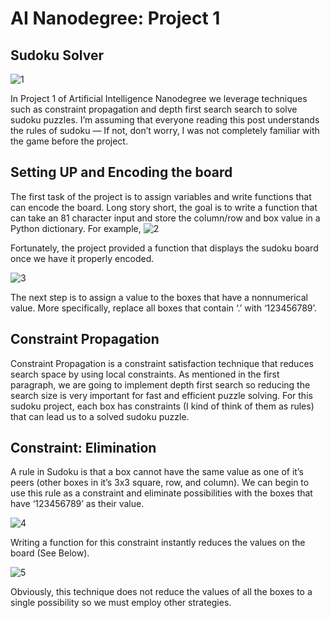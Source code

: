 # AI Nanodegree: Project 1

## Sudoku Solver
![1](https://github.com/shauryabit2k18/udacity_artificial_intelligence/blob/master/module1/Capture.PNG)

In Project 1 of Artificial Intelligence Nanodegree we leverage techniques such as constraint propagation and depth first search search to solve sudoku puzzles. I’m assuming that everyone reading this post understands the rules of sudoku — If not, don’t worry, I was not completely familiar with the game before the project.

## Setting UP and Encoding the board
The first task of the project is to assign variables and write functions that can encode the board. Long story short, the goal is to write a function that can take an 81 character input and store the column/row and box value in a Python dictionary. For example,
![2](https://github.com/shauryabit2k18/udacity_artificial_intelligence/blob/master/module1/Capture2.PNG)

Fortunately, the project provided a function that displays the sudoku board once we have it properly encoded.

![3](https://github.com/shauryabit2k18/udacity_artificial_intelligence/blob/master/module1/Capture3.PNG)

The next step is to assign a value to the boxes that have a nonnumerical value. More specifically, replace all boxes that contain ‘.’ with ‘123456789’.

## Constraint Propagation
Constraint Propagation is a constraint satisfaction technique that reduces search space by using local constraints. As mentioned in the first paragraph, we are going to implement depth first search so reducing the search size is very important for fast and efficient puzzle solving. For this sudoku project, each box has constraints (I kind of think of them as rules) that can lead us to a solved sudoku puzzle.

## Constraint: Elimination
A rule in Sudoku is that a box cannot have the same value as one of it’s peers (other boxes in it’s 3x3 square, row, and column). We can begin to use this rule as a constraint and eliminate possibilities with the boxes that have ‘123456789’ as their value.

![4](https://github.com/shauryabit2k18/udacity_artificial_intelligence/blob/master/module1/Capture4.PNG)

Writing a function for this constraint instantly reduces the values on the board (See Below).

![5](https://github.com/shauryabit2k18/udacity_artificial_intelligence/blob/master/module1/Capture5.PNG)

Obviously, this technique does not reduce the values of all the boxes to a single possibility so we must employ other strategies.
